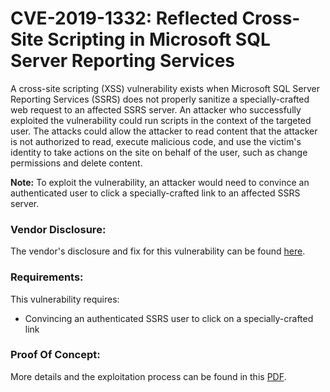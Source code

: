 # CVE-2019-1332: Reflected Cross-Site Scripting in Microsoft SQL Server Reporting Services

A cross-site scripting (XSS) vulnerability exists when Microsoft SQL Server Reporting Services (SSRS) does not properly sanitize a specially-crafted web request to an affected SSRS server. An attacker who successfully exploited the vulnerability could run scripts in the context of the targeted user. The attacks could allow the attacker to read content that the attacker is not authorized to read, execute malicious code, and use the victim's identity to take actions on the site on behalf of the user, such as change permissions and delete content.

<strong>Note:</strong> To exploit the vulnerability, an attacker would need to convince an authenticated user to click a specially-crafted link to an affected SSRS server.

### Vendor Disclosure:

The vendor's disclosure and fix for this vulnerability can be found [here](https://msrc.microsoft.com/update-guide/en-us/advisory/CVE-2019-1332).

### Requirements:

This vulnerability requires:
<br/>
- Convincing an authenticated SSRS user to click on a specially-crafted link

### Proof Of Concept:

More details and the exploitation process can be found in this [PDF](https://github.com/mbadanoiu/CVE-2019-1332/blob/main/Microsoft%20SQL%20Server%20Reporting%20Services%20-%20CVE-2019-1332.pdf).
